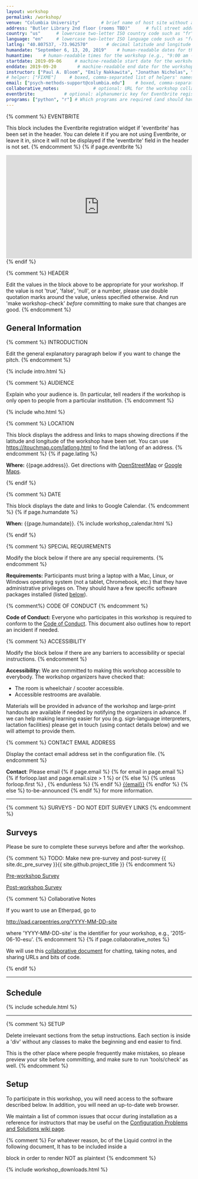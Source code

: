 ```yaml
---
layout: workshop
permalink: /workshop/
venue: "Columbia University"        # brief name of host site without address (e.g., "Euphoric State University")
address: "Butler Library 2nd floor (rooms TBD)"      # full street address of workshop (e.g., "Room A, 123 Forth Street, Blimingen, Euphoria")
country: "us"      # lowercase two-letter ISO country code such as "fr" (see https://en.wikipedia.org/wiki/ISO_3166-1#Current_codes)
language: "en"     # lowercase two-letter ISO language code such as "fr" (see https://en.wikipedia.org/wiki/List_of_ISO_639-1_codes)
latlng: "40.807537, -73.962570"       # decimal latitude and longitude of workshop venue (e.g., "41.7901128,-87.6007318" - use https://www.latlong.net/)
humandate: "September 6, 13, 20, 2019"    # human-readable dates for the workshop (e.g., "Feb 17-18, 2020")
humantime:    # human-readable times for the workshop (e.g., "9:00 am - 4:30 pm")
startdate: 2019-09-06     # machine-readable start date for the workshop in YYYY-MM-DD format like 2015-01-01
enddate: 2019-09-20        # machine-readable end date for the workshop in YYYY-MM-DD format like 2015-01-02
instructor: ["Paul A. Bloom", "Emily Nakkawita", "Jonathan Nicholas", "Ellen Tedeschi", "Monica Thieu", "Michelle VanTieghem"] # boxed, comma-separated list of instructors' names as strings, like ["Kay McNulty", "Betty Jennings", "Betty Snyder"]
# helper: ["FIXME"]     # boxed, comma-separated list of helpers' names, like ["Marlyn Wescoff", "Fran Bilas", "Ruth Lichterman"]
email: ["psych-methods-support@columbia.edu"]    # boxed, comma-separated list of contact email addresses for the host, lead instructor, or whoever else is handling questions, like ["marlyn.wescoff@example.org", "fran.bilas@example.org", "ruth.lichterman@example.org"]
collaborative_notes:             # optional: URL for the workshop collaborative notes, e.g. an Etherpad or Google Docs document
eventbrite:           # optional: alphanumeric key for Eventbrite registration, e.g., "1234567890AB" (if Eventbrite is being used)
programs: ["python", "r"] # Which programs are required (and should have installation instructions printed to the page?)
---
```


{% comment %}
EVENTBRITE

This block includes the Eventbrite registration widget if
'eventbrite' has been set in the header.  You can delete it if you
are not using Eventbrite, or leave it in, since it will not be
displayed if the 'eventbrite' field in the header is not set.
{% endcomment %}
{% if page.eventbrite %}
  <iframe
    src="https://www.eventbrite.com/tickets-external?eid={{page.eventbrite}}&ref=etckt"
    frameborder="0"
    width="100%"
    height="280px"
    scrolling="auto">
  </iframe>
{% endif %}

{% comment %}
  HEADER

  Edit the values in the block above to be appropriate for your workshop.
  If the value is not 'true', 'false', 'null', or a number, please use
  double quotation marks around the value, unless specified otherwise.
  And run 'make workshop-check' *before* committing to make sure that changes are good.
{% endcomment %}

<h2 id="general">General Information</h2>

{% comment %}
  INTRODUCTION

  Edit the general explanatory paragraph below if you want to change
  the pitch.
{% endcomment %}

{% include intro.html %}

{% comment %}
  AUDIENCE

  Explain who your audience is.  (In particular, tell readers if the
  workshop is only open to people from a particular institution.
{% endcomment %}

{% include who.html %}

{% comment %}
  LOCATION

  This block displays the address and links to maps showing directions
  if the latitude and longitude of the workshop have been set.  You
  can use https://itouchmap.com/latlong.html to find the lat/long of an
  address.
{% endcomment %}
{% if page.latlng %}
  <p id="where">
    <strong>Where:</strong>
    {{page.address}}.
    Get directions with
    <a href="//www.openstreetmap.org/?mlat={{page.latlng | replace:',','&mlon='}}&zoom=16">OpenStreetMap</a>
    or
    <a href="//maps.google.com/maps?q={{page.latlng}}">Google Maps</a>.
  </p>
{% endif %}

{% comment %}
  DATE

  This block displays the date and links to Google Calendar.
{% endcomment %}
{% if page.humandate %}
  <p id="when">
    <strong>When:</strong>
    {{page.humandate}}.
    {% include workshop_calendar.html %}
  </p>
{% endif %}

{% comment %}
  SPECIAL REQUIREMENTS

  Modify the block below if there are any special requirements.
{% endcomment %}
<p id="requirements">
  <strong>Requirements:</strong> Participants must bring a laptop with a
  Mac, Linux, or Windows operating system (not a tablet, Chromebook, etc.) that they have administrative privileges on.
  They should have a few specific software packages installed (listed <a href="#setup">below</a>).
</p>

{% comment%} CODE OF CONDUCT {% endcomment %}
<p id="code-of-conduct">
  <strong>Code of Conduct:</strong> Everyone who participates in this workshop is required to conform to the
  <a href="https://docs.carpentries.org/topic_folders/policies/code-of-conduct.html">Code of Conduct</a>.
  This document also outlines how to report an incident if needed.
</p>


{% comment %}
  ACCESSIBILITY

  Modify the block below if there are any barriers to accessibility or
  special instructions.
{% endcomment %}
<p id="accessibility">
  <strong>Accessibility:</strong> We are committed to making this workshop
  accessible to everybody.
  The workshop organizers have checked that:
</p>
<ul>
  <li>The room is wheelchair / scooter accessible.</li>
  <li>Accessible restrooms are available.</li>
</ul>
<p>
  Materials will be provided in advance of the workshop and
  large-print handouts are available if needed by notifying the
  organizers in advance.  If we can help making learning easier for
  you (e.g. sign-language interpreters, lactation facilities) please
  get in touch (using contact details below) and we will
  attempt to provide them.
</p>

{% comment %}
  CONTACT EMAIL ADDRESS

  Display the contact email address set in the configuration file.
{% endcomment %}
<p id="contact">
  <strong>Contact</strong>:
  Please email
  {% if page.email %}
    {% for email in page.email %}
      {% if forloop.last and page.email.size > 1 %}
        or
      {% else %}
        {% unless forloop.first %}
          ,
        {% endunless %}
      {% endif %}
      <a href='mailto:{{email}}'>{{email}}</a>
    {% endfor %}
  {% else %}
    to-be-announced
  {% endif %}
  for more information.
</p>

<hr/>

{% comment %}  SURVEYS - DO NOT EDIT SURVEY LINKS {% endcomment %}
<h2 id="surveys">Surveys</h2>
<p>Please be sure to complete these surveys before and after the workshop.</p>
{% comment %} TODO: Make new pre-survey and post-survey {{ site.dc_pre_survey }}{{ site.github.project_title }} {% endcomment %}
<p><a href="">Pre-workshop Survey</a></p>
<p><a href="">Post-workshop Survey</a></p>

{% comment %}
  Collaborative Notes

  If you want to use an Etherpad, go to

  http://pad.carpentries.org/YYYY-MM-DD-site

  where 'YYYY-MM-DD-site' is the identifier for your workshop,
  e.g., '2015-06-10-esu'.
{% endcomment %}
{% if page.collaborative_notes %}
  <p id="collaborative_notes">
    We will use this <a href="{{page.collaborative_notes}}">collaborative document</a> for chatting, taking notes, and sharing URLs and bits of code.
  </p>
{% endif %}

<hr/>

<h2 id="schedule">Schedule</h2>

{% include schedule.html %}

<hr/>

{% comment %}
  SETUP

  Delete irrelevant sections from the setup instructions.  Each
  section is inside a 'div' without any classes to make the beginning
  and end easier to find.

  This is the other place where people frequently make mistakes, so
  please preview your site before committing, and make sure to run
  'tools/check' as well.
{% endcomment %}

<h2 id="setup">Setup</h2>

<p>
  To participate in this workshop,
  you will need access to the software described below.
  In addition, you will need an up-to-date web browser.
</p>
<p>
  We maintain a list of common issues that occur during installation as a reference for instructors
  that may be useful on the
  <a href = "{{site.swc_github}}/workshop-template/wiki/Configuration-Problems-and-Solutions">Configuration Problems and Solutions wiki page</a>.
</p>

{% comment %}
  For whatever reason, bc of the Liquid control in the following document,
  It has to be included inside a <p></p> block in order to render NOT as plaintext
{% endcomment %}

<p>
  {% include workshop_downloads.html %}
</p>
